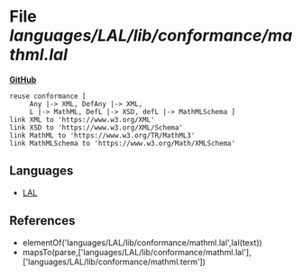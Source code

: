 # File _languages/LAL/lib/conformance/mathml.lal_
**[GitHub](https://github.com/softlang/yas/blob/master/languages/LAL/lib/conformance/mathml.lal)**
```
reuse conformance [
     Any |-> XML, DefAny |-> XML,
     L |-> MathML, DefL |-> XSD, defL |-> MathMLSchema ]
link XML to 'https://www.w3.org/XML'
link XSD to 'https://www.w3.org/XML/Schema'
link MathML to 'https://www.w3.org/TR/MathML3'
link MathMLSchema to 'https://www.w3.org/Math/XMLSchema'
```

## Languages
* [LAL](../languages/LAL.md)

## References
* elementOf('languages/LAL/lib/conformance/mathml.lal',lal(text))
* mapsTo(parse,['languages/LAL/lib/conformance/mathml.lal'],['languages/LAL/lib/conformance/mathml.term'])
